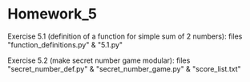 # Homework_5

Exercise 5.1 (definition of a function for simple sum of 2 numbers): files "function_definitions.py" & "5.1.py"

Exercise 5.2 (make secret number game modular): files "secret_number_def.py" & "secret_number_game.py" & "score_list.txt"
